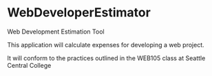 # WebDeveloperEstimator
Web Development Estimation Tool

This application will calculate expenses for developing a web project.

It will conform to the practices outlined in the WEB105 class at Seattle Central College
